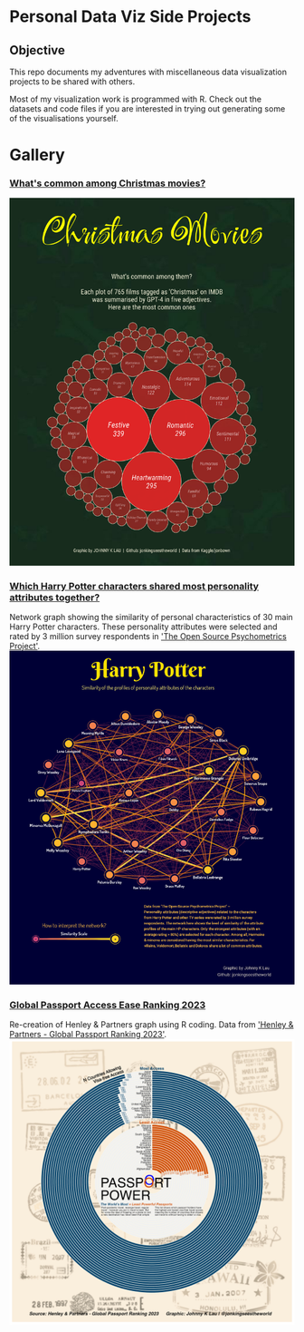 # Personal Data Viz Side Projects

## Objective
This repo documents my adventures with miscellaneous data visualization projects to be shared with others.

Most of my visualization work is programmed with R. Check out the datasets and code files if you are interested in trying out generating some of the visualisations yourself. 


# Gallery

### [What's common among Christmas movies?](./ChristmasMovies)
![plot](./ChristmasMovies/XmasFilms_gpt4_5adjectives_2.png)

### [Which Harry Potter characters shared most personality attributes together?](./HarryPotter_traits)
Network graph showing the similarity of personal characteristics of 30 main Harry Potter characters. These personality attributes were selected and rated by 3 million survey respondents in ['The Open Source Psychometrics Project'](https://openpsychometrics.org/tests/characters/data/).
![plot](./HarryPotter_traits/HP_trait_similarity_network.png)

### [Global Passport Access Ease Ranking 2023](./AccessEaseRanking)
Re-creation of Henley & Partners graph using R coding. Data from ['Henley & Partners - Global Passport Ranking 2023'](https://www.henleyglobal.com/passport-index/ranking).
![plot](./AccessEaseRanking//PassportAccessRank2023_plot.png)
